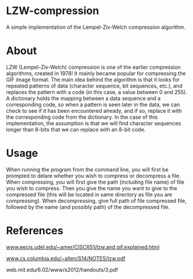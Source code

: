 # LZW-compression
A simple implementation of the Lempel-Ziv-Welch compression algorithm.

# About
LZW (Lempel-Ziv-Welch) compression is one of the earlier compression algorithms, created in 1978! 
It mainly became popular for compressing the GIF image format. The main idea behind the algorithm
is that it looks for repeated patterns of data (character sequence, bit sequences, etc.), and
replaces the pattern with a code (in this case, a value between 0 and 255). A dictionary holds
the mapping between a data sequence and a corresponding code, so when a pattern is seen later in
the data, we can check to see if it has been encountered already, and if so, replace it with the 
corresponding code from the dictionary. In the case of this implementation, the assumption is that
we will find character sequences longer than 8-bits that we can replace with an 8-bit code. 

# Usage
When running the program from the command line, you will first be prompted to delare whether you
wish to compress or decompress a file. When compressing, you will first give the path
(including file name) of file you wish to compress. Then you give the name you want to give to the
compressed file (this will be located in same directory as file you are compressing). When 
decompressing, give full path of file compressed file, followed by the name (and possibly path) of 
the decompressed file. 

# References
www.eecis.udel.edu/~amer/CISC651/lzw.and.gif.explained.html

www.cs.columbia.edu/~allen/S14/NOTES/lzw.pdf

web.mit.edu/6.02/www/s2012/handouts/3.pdf
